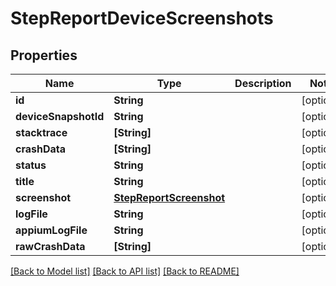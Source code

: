 # StepReportDeviceScreenshots

## Properties
Name | Type | Description | Notes
------------ | ------------- | ------------- | -------------
**id** | **String** |  | [optional] 
**deviceSnapshotId** | **String** |  | [optional] 
**stacktrace** | **[String]** |  | [optional] 
**crashData** | **[String]** |  | [optional] 
**status** | **String** |  | [optional] 
**title** | **String** |  | [optional] 
**screenshot** | [**StepReportScreenshot**](StepReportScreenshot.md) |  | [optional] 
**logFile** | **String** |  | [optional] 
**appiumLogFile** | **String** |  | [optional] 
**rawCrashData** | **[String]** |  | [optional] 

[[Back to Model list]](../README.md#documentation-for-models) [[Back to API list]](../README.md#documentation-for-api-endpoints) [[Back to README]](../README.md)


